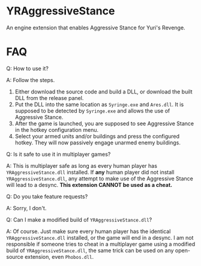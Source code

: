 # YRAggressiveStance
An engine extension that enables Aggressive Stance for Yuri's Revenge.

# FAQ

Q: How to use it?

A: Follow the steps.
1. Either download the source code and build a DLL, or download the built DLL from the release panel.
2. Put the DLL into the same location as `Syringe.exe` and `Ares.dll`. It is supposed to be detected by `Syringe.exe` and allows the use of Aggressive Stance.
3. After the game is launched, you are supposed to see Aggressive Stance in the hotkey configuration menu.
4. Select your armed units and/or buildings and press the configured hotkey. They will now passively engage unarmed enemy buildings.


Q: Is it safe to use it in multiplayer games?

A: This is multiplayer safe as long as every human player has `YRAggressiveStance.dll` installed. If **any** human player did not install `YRAggressiveStance.dll`, any attempt to make use of the Aggressive Stance will lead to a desync. **This extension CANNOT be used as a cheat.**


Q: Do you take feature requests?

A: Sorry, I don't.


Q: Can I make a modified build of `YRAggressiveStance.dll`?

A: Of course. Just make sure every human player has the identical `YRAggressiveStance.dll` installed, or the game will end in a desync. I am not responsible if someone tries to cheat in a multiplayer game using a modified build of `YRAggressiveStance.dll`, the same trick can be used on any open-source extension, even `Phobos.dll`.
